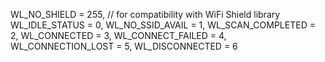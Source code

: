 WL_NO_SHIELD = 255, // for compatibility with WiFi Shield library
WL_IDLE_STATUS = 0,
WL_NO_SSID_AVAIL = 1,
WL_SCAN_COMPLETED = 2,
WL_CONNECTED = 3,
WL_CONNECT_FAILED = 4,
WL_CONNECTION_LOST = 5,
WL_DISCONNECTED = 6
